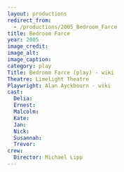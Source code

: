 ```yaml
---
layout: productions
redirect_from:
  - /productions/2005_Bedroom_Farce
title: Bedroom Farce
year: 2005
image_credit:
image_alt:
image_caption:
category: play
Title: Bedroom Farce (play) - wiki
Theatre: Limelight Theatre
Playwright: Alan Ayckbourn - wiki
cast:
  Delia:
  Ernest:
  Malcolm:
  Kate:
  Jan:
  Nick:
  Susannah:
  Trevor:
crew:
  Director: Michael Lipp
---
```


